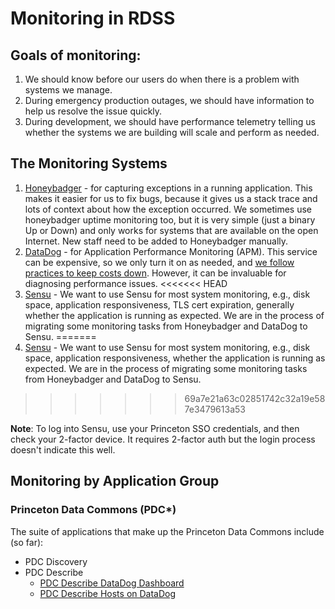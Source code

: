 # Monitoring in RDSS
## Goals of monitoring:
1. We should know before our users do when there is a problem with systems we manage.
2. During emergency production outages, we should have information to help us resolve the issue quickly.
3. During development, we should have performance telemetry telling us whether the systems we are building will scale and perform as needed.

## The Monitoring Systems
1. [Honeybadger](https://app.honeybadger.io) - for capturing exceptions in a running application. This makes it easier for us to fix bugs, because it gives us a stack trace and lots of context about how the exception occurred. We sometimes use honeybadger uptime monitoring too, but it is very simple (just a binary Up or Down) and only works for systems that are available on the open Internet. New staff need to be added to Honeybadger manually. 
2. [DataDog](https://app.datadoghq.com) - for Application Performance Monitoring (APM). This service can be expensive, so we only turn it on as needed, and [we follow practices to keep costs down](https://github.com/pulibrary/pul-it-handbook/blob/main/services/datadog.md#tips-for-controlling-costs). However, it can be invaluable for diagnosing performance issues.
<<<<<<< HEAD
3. [Sensu](https://lib-monitor.princeton.edu/) - We want to use Sensu for most system monitoring, e.g., disk space, application responsiveness, TLS cert expiration, generally whether the application is running as expected. We are in the process of migrating some monitoring tasks from Honeybadger and DataDog to Sensu.
=======
3. [Sensu](https://lib-monitor.princeton.edu/) - We want to use Sensu for most system monitoring, e.g., disk space, application responsiveness, whether the application is running as expected. We are in the process of migrating some monitoring tasks from Honeybadger and DataDog to Sensu.
>>>>>>> 69a7e21a63c02851742c32a19e587e3479613a53

**Note**: To log into Sensu, use your Princeton SSO credentials, and then check your 2-factor device. It requires 2-factor auth but the login process doesn't indicate this well.

## Monitoring by Application Group
### Princeton Data Commons (PDC*)
The suite of applications that make up the Princeton Data Commons include (so far):
* PDC Discovery
* PDC Describe
  * [PDC Describe DataDog Dashboard](https://app.datadoghq.com/dashboard/ys9-2u3-i84/rdss-monitoring?from_ts=1684345124388&to_ts=1684348724388&live=true)
  * [PDC Describe Hosts on DataDog](https://app.datadoghq.com/infrastructure?tags=application%3Apdc-describe)